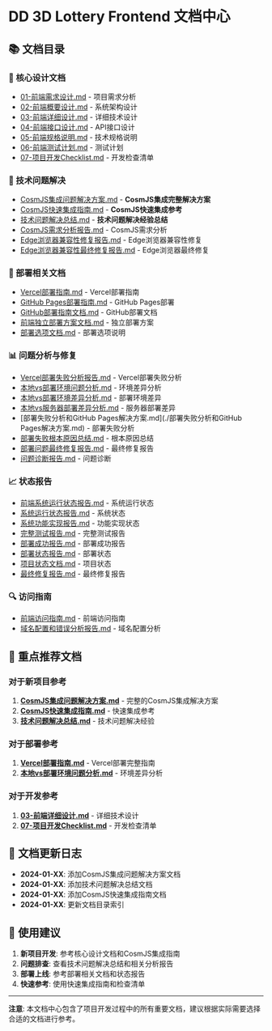 # DD 3D Lottery Frontend 文档中心

## 📚 文档目录

### 🎯 核心设计文档
- [01-前端需求设计.md](./01-前端需求设计.md) - 项目需求分析
- [02-前端概要设计.md](./02-前端概要设计.md) - 系统架构设计
- [03-前端详细设计.md](./03-前端详细设计.md) - 详细技术设计
- [04-前端接口设计.md](./04-前端接口设计.md) - API接口设计
- [05-前端规格说明.md](./05-前端规格说明.md) - 技术规格说明
- [06-前端测试计划.md](./06-前端测试计划.md) - 测试计划
- [07-项目开发Checklist.md](./07-项目开发Checklist.md) - 开发检查清单

### 🔧 技术问题解决
- [CosmJS集成问题解决方案.md](./CosmJS集成问题解决方案.md) - **CosmJS集成完整解决方案**
- [CosmJS快速集成指南.md](./CosmJS快速集成指南.md) - **CosmJS快速集成参考**
- [技术问题解决总结.md](./技术问题解决总结.md) - **技术问题解决经验总结**
- [CosmJS需求分析报告.md](./CosmJS需求分析报告.md) - CosmJS需求分析
- [Edge浏览器兼容性修复报告.md](./Edge浏览器兼容性修复报告.md) - Edge浏览器兼容性修复
- [Edge浏览器兼容性最终修复报告.md](./Edge浏览器兼容性最终修复报告.md) - Edge浏览器最终修复

### 🚀 部署相关文档
- [Vercel部署指南.md](./Vercel部署指南.md) - Vercel部署指南
- [GitHub Pages部署指南.md](./GitHubPages部署指南.md) - GitHub Pages部署
- [GitHub部署指南文档.md](./GitHub部署指南文档.md) - GitHub部署文档
- [前端独立部署方案文档.md](./前端独立部署方案文档.md) - 独立部署方案
- [部署选项文档.md](./部署选项文档.md) - 部署选项说明

### 📊 问题分析与修复
- [Vercel部署失败分析报告.md](./Vercel部署失败分析报告.md) - Vercel部署失败分析
- [本地vs部署环境问题分析.md](./本地vs部署环境问题分析.md) - 环境差异分析
- [本地vs部署环境差异分析.md](./本地vs部署环境差异分析.md) - 部署环境差异
- [本地vs服务器部署差异分析.md](./本地vs服务器部署差异分析.md) - 服务器部署差异
- [部署失败分析和GitHub Pages解决方案.md](./部署失败分析和GitHub Pages解决方案.md) - 部署失败分析
- [部署失败根本原因总结.md](./部署失败根本原因总结.md) - 根本原因总结
- [部署问题最终修复报告.md](./部署问题最终修复报告.md) - 最终修复报告
- [问题诊断报告.md](./问题诊断报告.md) - 问题诊断

### 📈 状态报告
- [前端系统运行状态报告.md](./前端系统运行状态报告.md) - 系统运行状态
- [系统运行状态报告.md](./系统运行状态报告.md) - 系统状态
- [系统功能实现报告.md](./系统功能实现报告.md) - 功能实现状态
- [完整测试报告.md](./完整测试报告.md) - 完整测试报告
- [部署成功报告.md](./部署成功报告.md) - 部署成功报告
- [部署状态报告.md](./部署状态报告.md) - 部署状态
- [项目状态文档.md](./项目状态文档.md) - 项目状态
- [最终修复报告.md](./最终修复报告.md) - 最终修复报告

### 🔍 访问指南
- [前端访问指南.md](./前端访问指南.md) - 前端访问指南
- [域名配置和错误分析报告.md](./域名配置和错误分析报告.md) - 域名配置分析

## 🌟 重点推荐文档

### 对于新项目参考
1. **[CosmJS集成问题解决方案.md](./CosmJS集成问题解决方案.md)** - 完整的CosmJS集成解决方案
2. **[CosmJS快速集成指南.md](./CosmJS快速集成指南.md)** - 快速集成参考
3. **[技术问题解决总结.md](./技术问题解决总结.md)** - 技术问题解决经验

### 对于部署参考
1. **[Vercel部署指南.md](./Vercel部署指南.md)** - Vercel部署完整指南
2. **[本地vs部署环境问题分析.md](./本地vs部署环境问题分析.md)** - 环境差异分析

### 对于开发参考
1. **[03-前端详细设计.md](./03-前端详细设计.md)** - 详细技术设计
2. **[07-项目开发Checklist.md](./07-项目开发Checklist.md)** - 开发检查清单

## 📝 文档更新日志

- **2024-01-XX**: 添加CosmJS集成问题解决方案文档
- **2024-01-XX**: 添加技术问题解决总结文档
- **2024-01-XX**: 添加CosmJS快速集成指南文档
- **2024-01-XX**: 更新文档目录索引

## 🎯 使用建议

1. **新项目开发**: 参考核心设计文档和CosmJS集成指南
2. **问题排查**: 查看技术问题解决总结和相关分析报告
3. **部署上线**: 参考部署相关文档和状态报告
4. **快速参考**: 使用快速集成指南和检查清单

---

**注意**: 本文档中心包含了项目开发过程中的所有重要文档，建议根据实际需要选择合适的文档进行参考。
